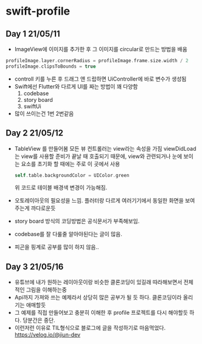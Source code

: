 # swift-profile

## Day 1 21/05/11

- ImageView에 이미지를 추가한 후 그 이미지를 circular로 만드는 방법을 배움

```swift
profileImage.layer.cornerRadius = profileImage.frame.size.width / 2
profileImage.clipsToBounds = true
```

- controll 키를 누른 후 드래그 앤 드랍하면 UiController에 바로 변수가 생성됨
- Swift에선 Flutter와 다르게 UI를 짜는 방법이 꽤 다양함
  1. codebase
  2. story board
  3. swiftUi
- 많이 쓰이는건 1번 2번같음 

## Day 2 21/05/12

- TableView 를 만들어봄
   모든 뷰 컨트롤러는 view라는 속성을 가짐
   viewDidLoad 는 view를 사용할 준비가 끝날 때 호출되기 때문에, view와 관련되거나 눈에 보이는 요소를 초기화 할 때에는 주로 이 곳에서 사용
   ```swift
  self.table.backgroundColor = UIColor.green
  ```
  위 코드로 테이블 배경색 변경이 가능해짐.
   
- 오토레이아웃의 필요성을 느낌. 플러터랑 다르게 여러기기에서 동일한 화면을 보여주는게 까다로운듯
- story board 방식의 코딩방법은 공식문서가 부족해보임.
- codebase를 잘 다룰줄 알아야된다는 글이 많음.
- 피곤을 핑계로 공부를 많이 하지 않음..  

## Day 3 21/05/16

- 유튜브에 내가 원하는 레이아웃이랑 비슷한 클론코딩이 있길래 따라해보면서 전체적인 그림을 이해하는중
- Api까지 가져와 쓰는 예제라서 상당히 많은 공부가 될 듯 하다. 클론코딩이라 올리기는 애매할듯
- 그 예제를 직접 만들어보고 충분히 이해한 후 profile 프로젝트를 다시 해야할듯 하다. 당분간은 중단.
- 이런저런 이유로 TIL형식으로 블로그에 글을 작성하기로 마음먹었다. https://velog.io/@jiun-dev
